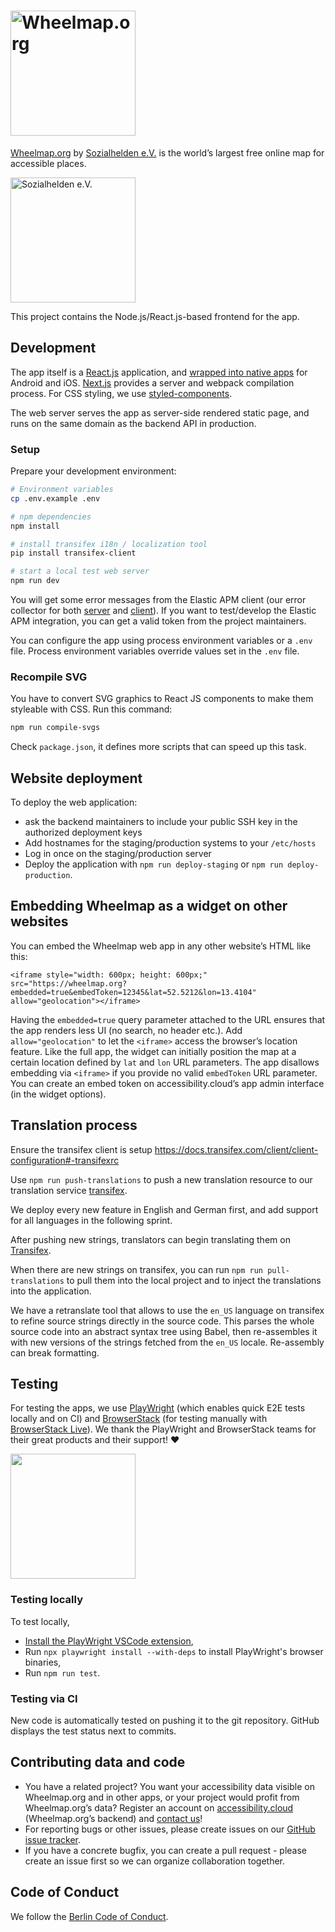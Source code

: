# [<img alt="Wheelmap.org" src='./doc/wheelmap-logo.svg' width="200" style="vertical-align: middle;">](https://wheelmap.org)

[Wheelmap.org](https://www.wheelmap.org) by [Sozialhelden e.V.](https://sozialhelden.de) is the world’s largest free online map for accessible places.

[<img alt="Sozialhelden e.V." src='./doc/sozialhelden-logo.svg' width="200" style="vertical-align: middle;">](https://sozialhelden.de)

This project contains the Node.js/React.js-based frontend for the app.

## Development

The app itself is a [React.js](https://facebook.github.io/react/) application, and [wrapped into native apps](https://github.com/sozialhelden/wheelmap-native-wrapper) for Android and iOS. [Next.js](https://nextjs.org) provides a server and webpack compilation process. For CSS styling, we use [styled-components](https://www.styled-components.com).

The web server serves the app as server-side rendered static page, and runs on the same domain as the backend API in production.

### Setup

Prepare your development environment:

```bash
# Environment variables
cp .env.example .env

# npm dependencies
npm install

# install transifex i18n / localization tool
pip install transifex-client

# start a local test web server
npm run dev
```

You will get some error messages from the Elastic APM client (our error collector for both [server](https://www.elastic.co/products/apm) and [client](https://www.elastic.co/guide/en/apm/agent/rum-js/4.x/getting-started.html)). If you want to test/develop the Elastic APM integration, you can get a valid token from the project maintainers.

You can configure the app using process environment variables or a `.env` file. Process environment variables override values set in the `.env` file.

### Recompile SVG

You have to convert SVG graphics to React JS components to make them styleable with CSS. Run this command:

```bash
npm run compile-svgs
```

Check `package.json`, it defines more scripts that can speed up this task.

## Website deployment

To deploy the web application:

- ask the backend maintainers to include your public SSH key in the authorized deployment keys
- Add hostnames for the staging/production systems to your `/etc/hosts`
- Log in once on the staging/production server
- Deploy the application with `npm run deploy-staging` or `npm run deploy-production`.

## Embedding Wheelmap as a widget on other websites

You can embed the Wheelmap web app in any other website’s HTML like this:

`<iframe style="width: 600px; height: 600px;" src="https://wheelmap.org?embedded=true&embedToken=12345&lat=52.5212&lon=13.4104" allow="geolocation"></iframe>`

Having the `embedded=true` query parameter attached to the URL ensures that the app renders less UI (no search, no header etc.). Add `allow="geolocation"` to let the `<iframe>` access the browser’s location feature.
Like the full app, the widget can initially position the map at a certain location defined by `lat` and `lon` URL parameters.
The app disallows embedding via `<iframe>` if you provide no valid `embedToken` URL parameter. You can create an embed token on accessibility.cloud’s app admin interface (in the widget options).

## Translation process

Ensure the transifex client is setup <https://docs.transifex.com/client/client-configuration#-transifexrc>

Use `npm run push-translations` to push a new translation resource to our translation service [transifex](http://transifex.com).

We deploy every new feature in English and German first, and add support for all languages in the following sprint.

After pushing new strings, translators can begin translating them on [Transifex](https://www.transifex.com/sozialhelden/wheelmap-react-frontend/translate/#de/translationspot/335454735?q=translated%3Ano).

When there are new strings on transifex, you can run `npm run pull-translations` to pull them into the local project and to inject the translations into the application.

We have a retranslate tool that allows to use the `en_US` language on transifex to refine source strings directly in the source code. This parses the whole source code into an abstract syntax tree using Babel, then re-assembles it with new versions of the strings fetched from the `en_US` locale. Re-assembly can break formatting.

## Testing

For testing the apps, we use [PlayWright](https://playwright.dev) (which enables quick E2E tests locally and on CI) and [BrowserStack](https://browserstack.com) (for testing manually with [BrowserStack Live](https://www.browserstack.com/live)). We thank the PlayWright and BrowserStack teams for their great products and their support! ❤️

<a href="https://browserstack.com"><img src="public/images/Browserstack-logo.svg" width="200px"></a>

### Testing locally

To test locally,
- [Install the PlayWright VSCode extension](https://playwright.dev/docs/getting-started-vscode),
- Run `npx playwright install --with-deps` to install PlayWright's browser binaries,
- Run `npm run test`.

### Testing via CI

New code is automatically tested on pushing it to the git repository. GitHub displays the test status next to commits.

## Contributing data and code

- You have a related project? You want your accessibility data visible on Wheelmap.org and in other apps, or your project would profit from Wheelmap.org’s data? Register an account on [accessibility.cloud](https://www.accessibility.cloud) (Wheelmap.org’s backend) and [contact us](mailto:support@accessibility.cloud)!
- For reporting bugs or other issues, please create issues on our [GitHub issue tracker](https://github.com/sozialhelden/wheelmap-react-frontend/issues).
- If you have a concrete bugfix, you can create a pull request - please create an issue first so we can organize collaboration together.

## Code of Conduct

We follow the [Berlin Code of Conduct](https://berlincodeofconduct.org).
